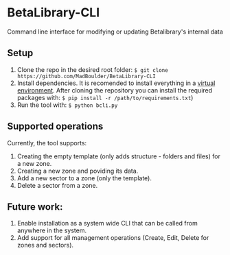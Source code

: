 # BetaLibrary-CLI
Command line interface for modifying or updating Betalibrary's internal data

## Setup

1. Clone the repo in the desired root folder: `$ git clone https://github.com/MadBoulder/BetaLibrary-CLI`
2. Install dependencies. It is recomended to install everything in a [virtual environment](https://virtualenv.pypa.io/en/latest/). After cloning the repository you can install the required packages with: `$ pip install -r /path/to/requirements.txt`)
3. Run the tool with: `$ python bcli.py`

## Supported operations

Currently, the tool supports:

1. Creating the empty template (only adds structure - folders and files) for a new zone.
2. Creating a new zone and poviding its data.
3. Add a new sector to a zone (only the template).
4. Delete a sector from a zone.

## Future work:

1. Enable installation as a system wide CLI that can be called from anywhere in the system.
2. Add support for all management operations (Create, Edit, Delete for zones and sectors).
